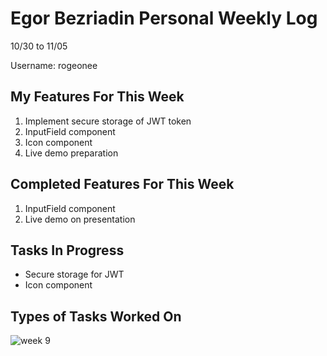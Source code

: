 # Egor Bezriadin Personal Weekly Log

10/30 to 11/05

Username: rogeonee

## My Features For This Week

1. Implement secure storage of JWT token
2. InputField component
3. Icon component
4. Live demo preparation

## Completed Features For This Week

1. InputField component
2. Live demo on presentation

## Tasks In Progress

- Secure storage for JWT
- Icon component

## Types of Tasks Worked On

![week 9](https://imgtr.ee/images/2023/11/06/05b1f6d81523b198a3b3b361b14fc0af.png)
